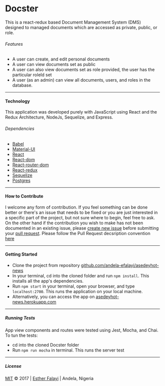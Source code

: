 # Docster
This is a react-redux based Document Management System (DMS) designed to managed documents which 
are accessed as private, public, or role.

###### Features
- A user can create, and edit personal documents
- A user can view documents set as public
- A user can also view documents set as role provided, the user has the 
particular roleId set
- A user (as an admin) can view all documents, users, and roles in the database.

***
#### Technology
This application was developed purely with JavaScript using React and the Redux 
Architecture, NodeJs, Sequelize, and Express.

###### Dependencies
- [Babel](https://babeljs.io/)
- [Material-UI](http://www.material-ui.com/#/)
- [React](https://facebook.github.io/react/)
- [React-dom](https://www.npmjs.com/package/react-dom)
- [React-router-dom](https://www.npmjs.com/package/react-router-dom)
- [React-redux](http://redux.js.org/)
- [Sequelize](http://docs.sequelizejs.com/)
- [Postgres](https://www.postgresql.org/docs/9.6/static/tutorial-createdb.html)

***
#### How to Contribute
I welcome any form of contribution. If you feel something can be done better or 
there's an issue that needs to be fixed
or you are just interested in a specific part of the project, but not sure where
 to begin, feel free to ask.
On the other hand if the contribution you wish to make has not been documented 
in an existing issue, please [create new issue](https://github.com/andela-efalayi/docster/issues/new) before submitting your [pull request](https://help.github.com/articles/about-pull-requests/).
Please follow the Pull Request decsription convention [here](https://github.com/andela-efalayi/docster/wiki/Pull-Request-Naming-and-Description-Convention)

***
#### Getting Started

- Clone the project from repository [github.com/andela-efalayi/asedeyhot-news](https://github.com/andela-efalayi/docster)
- In your terminal, cd into the cloned folder and run `npm install`. This installs all the app's dependencies.
- Run `npm start` in your terminal, open your browser, and type `localhost:2700`. This runs the application on your local machine.
- Alternatively, you can access the app on [asedeyhot-news.herokuapp.com](https://asedeyhot-news.herokuapp.com)

***
##### Running Tests
App view components and routes were tested using Jest, Mocha, and Chai. To tun the tests:
- cd into the cloned Docster folder
- Run `npm run mocha` in terminal. This runs the server test

***
##### License
[MIT](LICENSE.txt) © 2017 | [Esther Falayi](github.com/andela-efalayi/) | 
Andela, Nigeria
